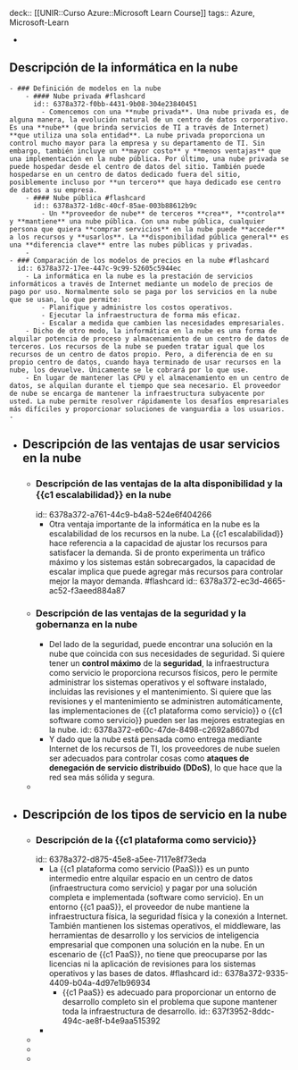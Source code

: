deck:: [[UNIR::Curso Azure::Microsoft Learn Course]]
tags:: Azure, Microsoft-Learn

-
## Descripción de la informática en la nube
	- ### Definición de modelos en la nube
		- #### Nube privada #flashcard
		  id:: 6378a372-f0bb-4431-9b08-304e23840451
			- Comencemos con una **nube privada**. Una nube privada es, de alguna manera, la evolución natural de un centro de datos corporativo. Es una **nube** (que brinda servicios de TI a través de Internet) **que utiliza una sola entidad**. La nube privada proporciona un control mucho mayor para la empresa y su departamento de TI. Sin embargo, también incluye un **mayor costo** y **menos ventajas** que una implementación en la nube pública. Por último, una nube privada se puede hospedar desde el centro de datos del sitio. También puede hospedarse en un centro de datos dedicado fuera del sitio, posiblemente incluso por **un tercero** que haya dedicado ese centro de datos a su empresa.
		- #### Nube pública #flashcard
		  id:: 6378a372-1d8c-40cf-85ae-003b88612b9c
			- Un **proveedor de nube** de terceros **crea**, **controla** y **mantiene** una nube pública. Con una nube pública, cualquier persona que quiera **comprar servicios** en la nube puede **acceder** a los recursos y **usarlos**. La **disponibilidad pública general** es una **diferencia clave** entre las nubes públicas y privadas.
		-
	- ### Comparación de los modelos de precios en la nube #flashcard
	  id:: 6378a372-17ee-447c-9c99-52605c5944ec
		- La informática en la nube es la prestación de servicios informáticos a través de Internet mediante un modelo de precios de pago por uso. Normalmente solo se paga por los servicios en la nube que se usan, lo que permite:
			- Planifique y administre los costos operativos.
			- Ejecutar la infraestructura de forma más eficaz.
			- Escalar a medida que cambien las necesidades empresariales.
		- Dicho de otro modo, la informática en la nube es una forma de alquilar potencia de proceso y almacenamiento de un centro de datos de terceros. Los recursos de la nube se pueden tratar igual que los recursos de un centro de datos propio. Pero, a diferencia de en su propio centro de datos, cuando haya terminado de usar recursos en la nube, los devuelve. Únicamente se le cobrará por lo que use.
		- En lugar de mantener las CPU y el almacenamiento en un centro de datos, se alquilan durante el tiempo que sea necesario. El proveedor de nube se encarga de mantener la infraestructura subyacente por usted. La nube permite resolver rápidamente los desafíos empresariales más difíciles y proporcionar soluciones de vanguardia a los usuarios.
	-
- ## Descripción de las ventajas de usar servicios en la nube
	- ### Descripción de las ventajas de la alta disponibilidad y la {{c1 escalabilidad}} en la nube
	  id:: 6378a372-a761-44c9-b4a8-524e6f404266
		- Otra ventaja importante de la informática en la nube es la escalabilidad de los recursos en la nube. La {{c1 escalabilidad}} hace referencia a la capacidad de ajustar los recursos para satisfacer la demanda. Si de pronto experimenta un tráfico máximo y los sistemas están sobrecargados, la capacidad de escalar implica que puede agregar más recursos para controlar mejor la mayor demanda. #flashcard
		  id:: 6378a372-ec3d-4665-ac52-f3aeed884a87
	- ### Descripción de las ventajas de la seguridad y la gobernanza en la nube
		- Del lado de la seguridad, puede encontrar una solución en la nube que coincida con sus necesidades de seguridad. Si quiere tener un **control máximo** de la **seguridad**, la infraestructura como servicio le proporciona recursos físicos, pero le permite administrar los sistemas operativos y el software instalado, incluidas las revisiones y el mantenimiento. Si quiere que las revisiones y el mantenimiento se administren automáticamente, las implementaciones de {{c1 plataforma como servicio}} o {{c1 software como servicio}} pueden ser las mejores estrategias en la nube.
		  id:: 6378a372-e60c-47de-8498-c2692a8607bd
		- Y dado que la nube está pensada como entrega mediante Internet de los recursos de TI, los proveedores de nube suelen ser adecuados para controlar cosas como **ataques de denegación de servicio distribuido (DDoS)**, lo que hace que la red sea más sólida y segura.
	-
- ## Descripción de los tipos de servicio en la nube
	- ### Descripción de la {{c1 plataforma como servicio}}
	  id:: 6378a372-d875-45e8-a5ee-7117e8f73eda
		- La {{c1 plataforma como servicio (PaaS)}} es un punto intermedio entre alquilar espacio en un centro de datos (infraestructura como servicio) y pagar por una solución completa e implementada (software como servicio). En un entorno {{c1 paaS}}, el proveedor de nube mantiene la infraestructura física, la seguridad física y la conexión a Internet. También mantienen los sistemas operativos, el middleware, las herramientas de desarrollo y los servicios de inteligencia empresarial que componen una solución en la nube. En un escenario de {{c1 PaaS}}, no tiene que preocuparse por las licencias ni la aplicación de revisiones para los sistemas operativos y las bases de datos. #flashcard
		  id:: 6378a372-9335-4409-b04a-4d97e1b96934
			- {{c1 PaaS}} es adecuado para proporcionar un entorno de desarrollo completo sin el problema que supone mantener toda la infraestructura de desarrollo.
			  id:: 637f3952-8ddc-494c-ae8f-b4e9aa515392
		-
	-
	-
	-